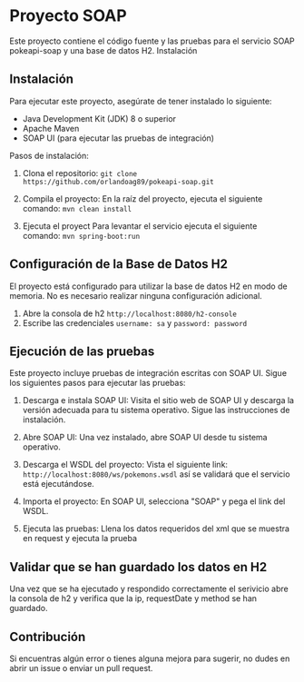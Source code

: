 # Proyecto SOAP

Este proyecto contiene el código fuente y las pruebas para el servicio SOAP pokeapi-soap y una base de datos H2.
Instalación

## Instalación
Para ejecutar este proyecto, asegúrate de tener instalado lo siguiente:

- Java Development Kit (JDK) 8 o superior
- Apache Maven
- SOAP UI (para ejecutar las pruebas de integración)

Pasos de instalación:

1. Clona el repositorio:
    `git clone https://github.com/orlandoag89/pokeapi-soap.git`

2. Compila el proyecto:
    En la raíz del proyecto, ejecuta el siguiente comando:
    `mvn clean install`
3. Ejecuta el proyect
    Para levantar el servicio ejecuta el siguiente comando:
   `mvn spring-boot:run`

## Configuración de la Base de Datos H2
El proyecto está configurado para utilizar la base de datos H2 en modo de memoria. No es necesario realizar ninguna configuración adicional.

1. Abre la consola de h2 `http://localhost:8080/h2-console`
2. Escribe las credenciales `username: sa` y `password: password`

## Ejecución de las pruebas
Este proyecto incluye pruebas de integración escritas con SOAP UI. Sigue los siguientes pasos para ejecutar las pruebas:

1. Descarga e instala SOAP UI:
Visita el sitio web de SOAP UI y descarga la versión adecuada para tu sistema operativo. Sigue las instrucciones de instalación.

2. Abre SOAP UI:
Una vez instalado, abre SOAP UI desde tu sistema operativo.

3. Descarga el WSDL del proyecto:
Vista el siguiente link: `http://localhost:8080/ws/pokemons.wsdl` así se validará que el servicio está ejecutándose.

4. Importa el proyecto:
En SOAP UI, selecciona "SOAP" y pega el link del WSDL.

5. Ejecuta las pruebas:
Llena los datos requeridos del xml que se muestra en request y ejecuta la prueba

## Validar que se han guardado los datos en H2
Una vez que se ha ejecutado y respondido correctamente el serivicio abre la consola de h2 y verifica que la ip, requestDate y method se han guardado.

## Contribución

Si encuentras algún error o tienes alguna mejora para sugerir, no dudes en abrir un issue o enviar un pull request.
